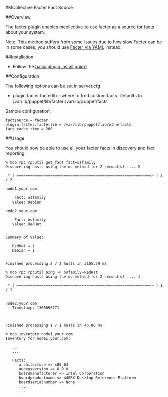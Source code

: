 #MCollective Facter Fact Source

##Overview

The facter plugin enables mcollective to use facter as a source for facts about your system.

Note: This method suffers from some issues due to how slow Facter can be in some cases, you should use [Facter via YAML](http://projects.puppetlabs.com/projects/mcollective-plugins/wiki/FactsFacterYAML) instead.

##Installation

* Follow the [basic plugin install guide](http://projects.puppetlabs.com/projects/mcollective-plugins/wiki/InstalingPlugins)

##Configuration

The following options can be set in server.cfg

* plugin.facter.facterlib - where to find custom facts. Defaults to /var/lib/puppet/lib/facter:/var/lib/puppet/facts

Sample configuration:

```
factsource = facter
plugin.facter.facterlib = /var/lib/puppet/lib/otherfacts
fact_cache_time = 200
```

##Usage

You should now be able to use all your facter facts in discovery and fact reporting.

```
% mco rpc rpcutil get_fact fact=osfamily
Discovering hosts using the mc method for 2 second(s) .... 2

 * [ ============================================================> ] 2 / 2

node1.your.com

    Fact: osfamily
   Value: Debian

node2.your.com

    Fact: osfamily
   Value: RedHat


Summary of Value:

   RedHat = 1
   Debian = 1


Finished processing 2 / 2 hosts in 3105.79 ms
```

```
% mco rpc rpcutil ping -F osfamily=RedHat
Discovering hosts using the mc method for 2 second(s) .... 1

 * [ ============================================================> ] 1 / 1


node2.your.com
   Timestamp: 1360696771



Finished processing 1 / 1 hosts in 46.86 ms
```

```
% mco inventory node1.your.com
Inventory for node1.your.com:

   ...
   ...

   Facts:
      architecture => x86_64
      augeasversion => 0.9.0
      boardmanufacturer => Intel Corporation
      boardproductname => 440BX Desktop Reference Platform
      boardserialnumber => None
      ...
      ...
```
